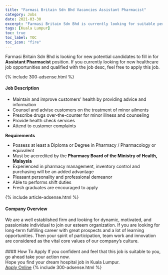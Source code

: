 ```yaml
---
title: "Farmasi Britain Sdn Bhd Vacancies Assistant Pharmacist" 
category: Jobs 
date: 2021-03-30 
excerpt: "Farmasi Britain Sdn Bhd is currently looking for suitable person to fill in the Assistant Pharmacist which positioned at Kuala Lumpur" 
tags: [Kuala Lumpur] 
toc: true 
toc_label: TOC 
toc_icon: "fire" 
--- 
```


<p>Farmasi Britain Sdn Bhd is looking for new potential candidates to fill in for <b>Assistant Pharmacist</b> position. If you currently looking for new healthcare job opportunities and qualified with the job desc, feel free to apply this job.
</p>{% include 300-adsense.html %} 
<div><div><h4>Job Description</h4></div><div><div><span><div><ul><li>Maintain and improve customers' health by providing advice and information</li><li>Counsel and advise customers on the treatment of minor ailments</li><li>Prescribe drugs over-the-counter for minor illness and counseling</li><li>Provide health check services</li><li>Attend to customer complaints</li></ul><p><strong>Requirements</strong></p><ul><li>Possess at least a Diploma or&#160;Degree in&#160;Pharmacy / Pharmacology or equivalent</li><li>Must be accredited by the <strong>Pharmacy Board of the Ministry of Health, Malaysia</strong></li><li>Experienced in pharmacy management, inventory control and purchasing will be an added advantage</li><li>Pleasant personality and professional demeanor</li><li>Able to performs shift duties</li><li>Fresh graduates are encouraged to apply</li></ul></div></span></div></div></div> 
{% include article-adsense.html %} 
<div><div><h4>Company Overview</h4></div><div><div><span><div><div>We are a well established firm and looking for dynamic, motivated, and passioniate individual to join our esteem organization. If you are looking for long-term fulfilling career with great prospects and a lot of learning opportunities. Then your spirit of participation, team work and innovation are considered as the vital core values of our company&#8217;s culture.<br>
&#160;</div></div></span></div></div></div> 
#### How To Apply 
If you confident and feel that this job is suitable to you, go ahead take your action now. <br/> 
Hope you find your dream hospital job in Kuala Lumpur. <br/> 
<a href="https://www.jobstreet.com.my/en/job/assistant-pharmacist-4517755?jobId=jobstreet-my-job-4517755" class="btn btn--warning" target="_blank" rel="nofollow noopenner">Apply Online</a> 
{% include 300-adsense.html %} 
